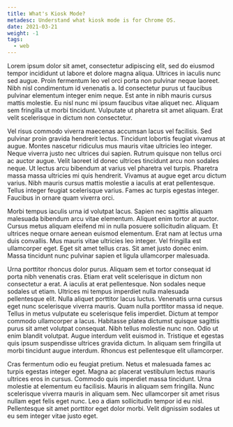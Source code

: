 ```yaml
---
title: What's Kiosk Mode?
metadesc: Understand what kiosk mode is for Chrome OS.
date: 2021-03-21
weight: -1
tags:
  - web
---
```


Lorem ipsum dolor sit amet, consectetur adipiscing elit, sed do eiusmod tempor incididunt ut labore et dolore magna aliqua. Ultrices in iaculis nunc sed augue. Proin fermentum leo vel orci porta non pulvinar neque laoreet. Nibh nisl condimentum id venenatis a. Id consectetur purus ut faucibus pulvinar elementum integer enim neque. Est ante in nibh mauris cursus mattis molestie. Eu nisl nunc mi ipsum faucibus vitae aliquet nec. Aliquam sem fringilla ut morbi tincidunt. Vulputate ut pharetra sit amet aliquam. Erat velit scelerisque in dictum non consectetur.

Vel risus commodo viverra maecenas accumsan lacus vel facilisis. Sed pulvinar proin gravida hendrerit lectus. Tincidunt lobortis feugiat vivamus at augue. Montes nascetur ridiculus mus mauris vitae ultricies leo integer. Neque viverra justo nec ultrices dui sapien. Rutrum quisque non tellus orci ac auctor augue. Velit laoreet id donec ultrices tincidunt arcu non sodales neque. Ut lectus arcu bibendum at varius vel pharetra vel turpis. Pharetra massa massa ultricies mi quis hendrerit. Vivamus at augue eget arcu dictum varius. Nibh mauris cursus mattis molestie a iaculis at erat pellentesque. Tellus integer feugiat scelerisque varius. Fames ac turpis egestas integer. Faucibus in ornare quam viverra orci.

Morbi tempus iaculis urna id volutpat lacus. Sapien nec sagittis aliquam malesuada bibendum arcu vitae elementum. Aliquet enim tortor at auctor. Cursus metus aliquam eleifend mi in nulla posuere sollicitudin aliquam. Et ultrices neque ornare aenean euismod elementum. Erat nam at lectus urna duis convallis. Mus mauris vitae ultricies leo integer. Vel fringilla est ullamcorper eget. Eget sit amet tellus cras. Sit amet justo donec enim. Massa tincidunt nunc pulvinar sapien et ligula ullamcorper malesuada.

Urna porttitor rhoncus dolor purus. Aliquam sem et tortor consequat id porta nibh venenatis cras. Etiam erat velit scelerisque in dictum non consectetur a erat. A iaculis at erat pellentesque. Non sodales neque sodales ut etiam. Ultrices mi tempus imperdiet nulla malesuada pellentesque elit. Nulla aliquet porttitor lacus luctus. Venenatis urna cursus eget nunc scelerisque viverra mauris. Quam nulla porttitor massa id neque. Tellus in metus vulputate eu scelerisque felis imperdiet. Dictum at tempor commodo ullamcorper a lacus. Habitasse platea dictumst quisque sagittis purus sit amet volutpat consequat. Nibh tellus molestie nunc non. Odio ut enim blandit volutpat. Augue interdum velit euismod in. Tristique et egestas quis ipsum suspendisse ultrices gravida dictum. In aliquam sem fringilla ut morbi tincidunt augue interdum. Rhoncus est pellentesque elit ullamcorper.

Cras fermentum odio eu feugiat pretium. Netus et malesuada fames ac turpis egestas integer eget. Magna ac placerat vestibulum lectus mauris ultrices eros in cursus. Commodo quis imperdiet massa tincidunt. Urna molestie at elementum eu facilisis. Mauris in aliquam sem fringilla. Nunc scelerisque viverra mauris in aliquam sem. Nec ullamcorper sit amet risus nullam eget felis eget nunc. Leo a diam sollicitudin tempor id eu nisl. Pellentesque sit amet porttitor eget dolor morbi. Velit dignissim sodales ut eu sem integer vitae justo eget.
